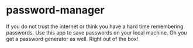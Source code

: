 # password-manager
If you do not trust the internet or think you have a hard time remembering passwords. 
Use this app to save passwords on your local machine. Oh you get a password generator as well. 
Right out of the box! 

